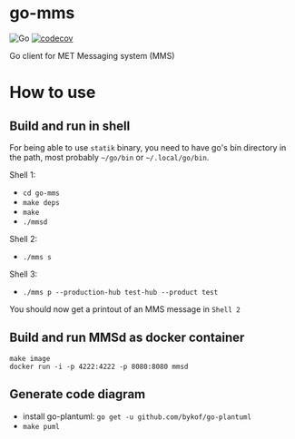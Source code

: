 # go-mms
![Go](https://github.com/metno/go-mms/workflows/Go/badge.svg?branch=master) 
[![codecov](https://codecov.io/gh/metno/go-mms/branch/master/graph/badge.svg)](https://codecov.io/gh/metno/go-mms)

Go client for MET Messaging system (MMS)

# How to use
## Build and run in shell

For being able to use `statik` binary, you need to have go's bin directory in the path, most probably `~/go/bin` or `~/.local/go/bin`.

Shell 1:
- `cd go-mms`
- `make deps`
- `make`
- `./mmsd`

Shell 2:
- `./mms s`

Shell 3:
- `./mms p --production-hub test-hub --product test`

You should now get a printout of an MMS message in `Shell 2`

## Build and run MMSd as docker container
```
make image
docker run -i -p 4222:4222 -p 8080:8080 mmsd
```

## Generate code diagram
- install go-plantuml: `go get -u github.com/bykof/go-plantuml`
- `make puml`
